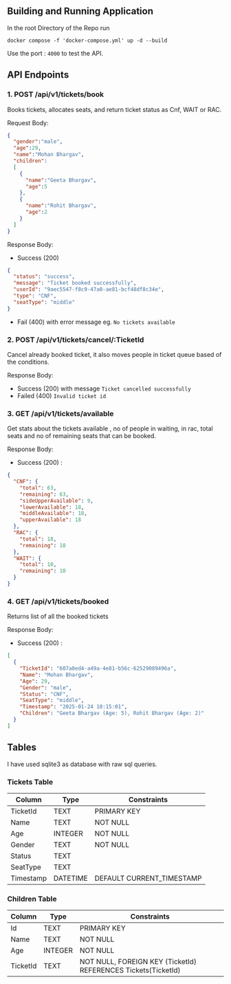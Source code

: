 
## Building and Running Application

In the root Directory of the Repo run

```
docker compose -f 'docker-compose.yml' up -d --build
```

Use the port : `4000` to test the API.

## API Endpoints

### 1. POST /api/v1/tickets/book

Books tickets, allocates seats, and return ticket status as Cnf, WAIT or RAC.

Request Body:
```json
{
  "gender":"male",
  "age":29,
  "name":"Mohan Bhargav",
  "children":
  [
    {
      "name":"Geeta Bhargav",
      "age":5
    },
    {
      "name":"Rohit Bhargav",
      "age":2
    }
  ]
}
```

Response Body:

* Success (200)
```json
{
  "status": "success",
  "message": "Ticket booked successfully",
  "userId": "9aec5547-f8c9-47a0-ae81-bcf48df8c34e",
  "type": "CNF",
  "seatType": "middle"
}
```

* Fail (400) with error message eg. 
`No tickets available`


### 2. POST /api/v1/tickets/cancel/:TicketId

Cancel already booked ticket, it also moves people in ticket queue based of the conditions.

Response Body:
* Success (200) with message `Ticket cancelled successfully`
* Failed (400) `Invalid ticket id`

### 3. GET /api/v1/tickets/available
Get stats about the tickets available , no of people in waiting, in rac, total seats and no of remaining seats that can be booked.

Response Body:
* Success (200) :

```json
{
  "CNF": {
    "total": 63,
    "remaining": 63,
    "sideUpperAvailable": 9,
    "lowerAvailable": 18,
    "middleAvailable": 18,
    "upperAvailable": 18
  },
  "RAC": {
    "total": 18,
    "remaining": 18
  },
  "WAIT": {
    "total": 10,
    "remaining": 10
  }
}
```

### 4. GET /api/v1/tickets/booked

Returns list of all the booked tickets

Response Body:
* Success (200) :

```json
[
  {
    "TicketId": "607a8ed4-a49a-4e81-b56c-62529089496a",
    "Name": "Mohan Bhargav",
    "Age": 29,
    "Gender": "male",
    "Status": "CNF",
    "SeatType": "middle",
    "Timestamp": "2025-01-24 10:15:01",
    "Children": "Geeta Bhargav (Age: 5), Rohit Bhargav (Age: 2)"
  }
]
```


## Tables

I have used sqlite3 as database with raw sql queries.


### Tickets Table

| Column     | Type     | Constraints                            |
|------------|----------|----------------------------------------|
| TicketId   | TEXT     | PRIMARY KEY                            |
| Name       | TEXT     | NOT NULL                               |
| Age        | INTEGER  | NOT NULL                               |
| Gender     | TEXT     | NOT NULL                               |
| Status     | TEXT     |                                        |
| SeatType   | TEXT     |                                        |
| Timestamp  | DATETIME | DEFAULT CURRENT_TIMESTAMP              |

### Children Table

| Column     | Type     | Constraints                            |
|------------|----------|----------------------------------------|
| Id         | TEXT     | PRIMARY KEY                            |
| Name       | TEXT     | NOT NULL                               |
| Age        | INTEGER  | NOT NULL                               |
| TicketId   | TEXT     | NOT NULL, FOREIGN KEY (TicketId) REFERENCES Tickets(TicketId) |
